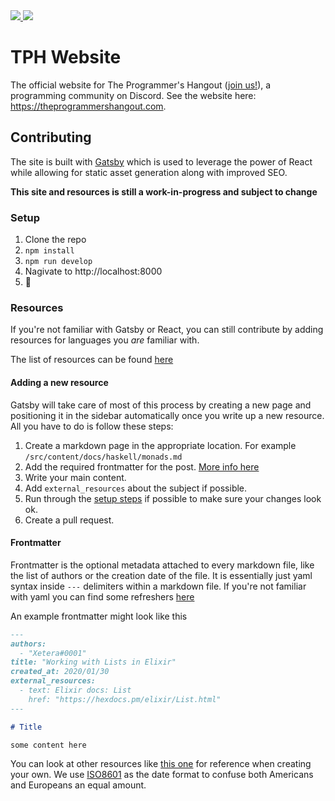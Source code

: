 <a href="https://discord.gg/programming">
  <img src="https://img.shields.io/discord/244230771232079873?color=%23dc1529&label=The%20Programmers%20Hangout" />
</a>

<a href="https://discord.gg/programming">
  <img src="https://cdn.discordapp.com/banners/244230771232079873/926cef2bb5f6fc981994fd198033b8aa.jpg?size=1024" />
</a>

# TPH Website

The official website for The Programmer's Hangout ([join us!](https://discord.gg/programming)), a programming community on Discord. See the website here: https://theprogrammershangout.com.

## Contributing

The site is built with [Gatsby](https://github.com/gatsbyjs/gatsby) which is used to leverage the power of React while
allowing for static asset generation along with improved SEO.

**This site and resources is still a work-in-progress and subject to change**

### Setup

1. Clone the repo
2. `npm install`
3. `npm run develop`
4. Nagivate to http://localhost:8000
5. :tada:

### Resources

If you're not familiar with Gatsby or React, you can still contribute by adding resources for languages you _are_ familiar with.

The list of resources can be found [here](/src/content/resources)

#### Adding a new resource

Gatsby will take care of most of this process by creating a new page and positioning it in the sidebar automatically once you write up a new resource. All you have to do is follow these steps:

1. Create a markdown page in the appropriate location. For example `/src/content/docs/haskell/monads.md`
2. Add the required frontmatter for the post. [More info here](#frontmatter)
3. Write your main content.
4. Add `external_resources` about the subject if possible.
5. Run through the [setup steps](#setup) if possible to make sure your changes look ok.
6. Create a pull request.

#### Frontmatter

Frontmatter is the optional metadata attached to every markdown file, like the list of authors or the creation date of the file. It is essentially just yaml syntax inside `---` delimiters within a markdown file. If you're not familiar with yaml you can find some refreshers [here](https://learnxinyminutes.com/docs/yaml/)

An example frontmatter might look like this

```md
---
authors:
  - "Xetera#0001"
title: "Working with Lists in Elixir"
created_at: 2020/01/30
external_resources:
  - text: Elixir docs: List
    href: "https://hexdocs.pm/elixir/List.html"
---

# Title

some content here
```

You can look at other resources like [this one](/src/content/resources/language/javascript/promises/intro.md) for reference when creating your own. We use [ISO8601](https://en.wikipedia.org/wiki/ISO_8601) as the date format to confuse both Americans and Europeans an equal amount.
